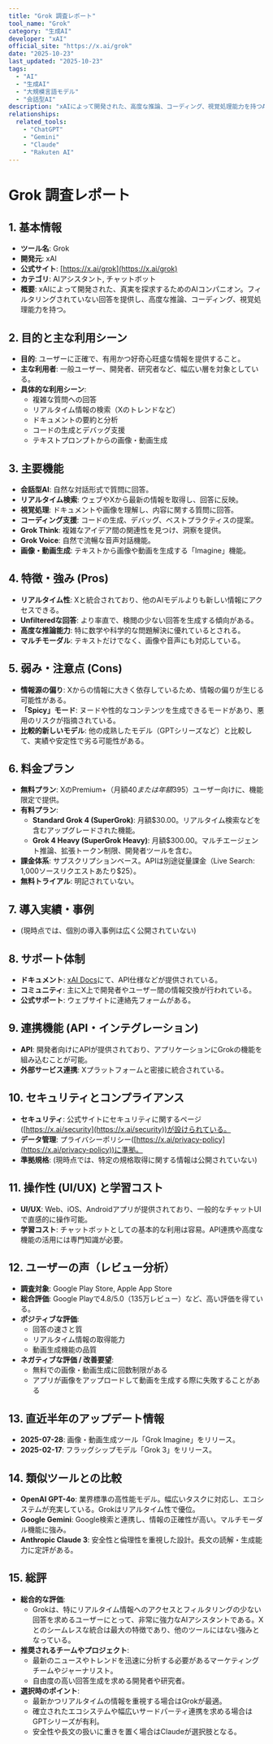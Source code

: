 ```yaml
---
title: "Grok 調査レポート"
tool_name: "Grok"
category: "生成AI"
developer: "xAI"
official_site: "https://x.ai/grok"
date: "2025-10-23"
last_updated: "2025-10-23"
tags:
  - "AI"
  - "生成AI"
  - "大規模言語モデル"
  - "会話型AI"
description: "xAIによって開発された、高度な推論、コーディング、視覚処理能力を持つAIアシスタント。"
relationships:
  related_tools:
    - "ChatGPT"
    - "Gemini"
    - "Claude"
    - "Rakuten AI"
---
```


# **Grok 調査レポート**

## **1. 基本情報**

* **ツール名**: Grok
* **開発元**: xAI
* **公式サイト**: [https://x.ai/grok](https://x.ai/grok)
* **カテゴリ**: AIアシスタント, チャットボット
* **概要**: xAIによって開発された、真実を探求するためのAIコンパニオン。フィルタリングされていない回答を提供し、高度な推論、コーディング、視覚処理能力を持つ。

## **2. 目的と主な利用シーン**

* **目的**: ユーザーに正確で、有用かつ好奇心旺盛な情報を提供すること。
* **主な利用者**: 一般ユーザー、開発者、研究者など、幅広い層を対象としている。
* **具体的な利用シーン**:
    * 複雑な質問への回答
    * リアルタイム情報の検索（Xのトレンドなど）
    * ドキュメントの要約と分析
    * コードの生成とデバッグ支援
    * テキストプロンプトからの画像・動画生成

## **3. 主要機能**

* **会話型AI**: 自然な対話形式で質問に回答。
* **リアルタイム検索**: ウェブやXから最新の情報を取得し、回答に反映。
* **視覚処理**: ドキュメントや画像を理解し、内容に関する質問に回答。
* **コーディング支援**: コードの生成、デバッグ、ベストプラクティスの提案。
* **Grok Think**: 複雑なアイデア間の関連性を見つけ、洞察を提供。
* **Grok Voice**: 自然で流暢な音声対話機能。
* **画像・動画生成**: テキストから画像や動画を生成する「Imagine」機能。

## **4. 特徴・強み (Pros)**

* **リアルタイム性**: Xと統合されており、他のAIモデルよりも新しい情報にアクセスできる。
* **Unfilteredな回答**: より率直で、検閲の少ない回答を生成する傾向がある。
* **高度な推論能力**: 特に数学や科学的な問題解決に優れているとされる。
* **マルチモーダル**: テキストだけでなく、画像や音声にも対応している。

## **5. 弱み・注意点 (Cons)**

* **情報源の偏り**: Xからの情報に大きく依存しているため、情報の偏りが生じる可能性がある。
* **「Spicy」モード**: ヌードや性的なコンテンツを生成できるモードがあり、悪用のリスクが指摘されている。
* **比較的新しいモデル**: 他の成熟したモデル（GPTシリーズなど）と比較して、実績や安定性で劣る可能性がある。

## **6. 料金プラン**

* **無料プラン**: XのPremium+（月額$40または年額$395）ユーザー向けに、機能限定で提供。
* **有料プラン**:
  * **Standard Grok 4 (SuperGrok)**: 月額$30.00。リアルタイム検索などを含むアップグレードされた機能。
  * **Grok 4 Heavy (SuperGrok Heavy)**: 月額$300.00。マルチエージェント推論、拡張トークン制限、開発者ツールを含む。
* **課金体系**: サブスクリプションベース。APIは別途従量課金（Live Search: 1,000ソースリクエストあたり$25）。
* **無料トライアル**: 明記されていない。

## **7. 導入実績・事例**

* (現時点では、個別の導入事例は広く公開されていない)

## **8. サポート体制**

* **ドキュメント**: [xAI Docs](https://docs.x.ai/)にて、API仕様などが提供されている。
* **コミュニティ**: 主にX上で開発者やユーザー間の情報交換が行われている。
* **公式サポート**: ウェブサイトに連絡先フォームがある。

## **9. 連携機能 (API・インテグレーション)**

* **API**: 開発者向けにAPIが提供されており、アプリケーションにGrokの機能を組み込むことが可能。
* **外部サービス連携**: Xプラットフォームと密接に統合されている。

## **10. セキュリティとコンプライアンス**

* **セキュリティ**: 公式サイトにセキュリティに関するページ([https://x.ai/security](https://x.ai/security))が設けられている。
* **データ管理**: プライバシーポリシー([https://x.ai/privacy-policy](https://x.ai/privacy-policy))に準拠。
* **準拠規格**: (現時点では、特定の規格取得に関する情報は公開されていない)

## **11. 操作性 (UI/UX) と学習コスト**

* **UI/UX**: Web、iOS、Androidアプリが提供されており、一般的なチャットUIで直感的に操作可能。
* **学習コスト**: チャットボットとしての基本的な利用は容易。API連携や高度な機能の活用には専門知識が必要。

## **12. ユーザーの声（レビュー分析）**

* **調査対象**: Google Play Store, Apple App Store
* **総合評価**: Google Playで4.8/5.0（135万レビュー）など、高い評価を得ている。
* **ポジティブな評価**:
  * 回答の速さと質
  * リアルタイム情報の取得能力
  * 動画生成機能の品質
* **ネガティブな評価 / 改善要望**:
  * 無料での画像・動画生成に回数制限がある
  * アプリが画像をアップロードして動画を生成する際に失敗することがある

## **13. 直近半年のアップデート情報**

* **2025-07-28**: 画像・動画生成ツール「Grok Imagine」をリリース。
* **2025-02-17**: フラッグシップモデル「Grok 3」をリリース。

## **14. 類似ツールとの比較**

* **OpenAI GPT-4o**: 業界標準の高性能モデル。幅広いタスクに対応し、エコシステムが充実している。Grokはリアルタイム性で優位。
* **Google Gemini**: Google検索と連携し、情報の正確性が高い。マルチモーダル機能に強み。
* **Anthropic Claude 3**: 安全性と倫理性を重視した設計。長文の読解・生成能力に定評がある。

## **15. 総評**

* **総合的な評価**:
  * Grokは、特にリアルタイム情報へのアクセスとフィルタリングの少ない回答を求めるユーザーにとって、非常に強力なAIアシスタントである。Xとのシームレスな統合は最大の特徴であり、他のツールにはない強みとなっている。
* **推奨されるチームやプロジェクト**:
  * 最新のニュースやトレンドを迅速に分析する必要があるマーケティングチームやジャーナリスト。
  * 自由度の高い回答生成を求める開発者や研究者。
* **選択時のポイント**:
  * 最新かつリアルタイムの情報を重視する場合はGrokが最適。
  * 確立されたエコシステムや幅広いサードパーティ連携を求める場合はGPTシリーズが有利。
  * 安全性や長文の扱いに重きを置く場合はClaudeが選択肢となる。
